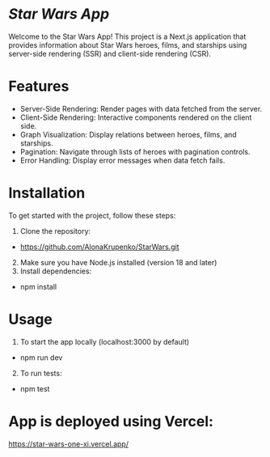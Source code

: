 # _Star Wars App_

Welcome to the Star Wars App! This project is a Next.js application that provides information about Star Wars heroes, films, and starships using server-side rendering (SSR) and client-side rendering (CSR).

# Features

- Server-Side Rendering: Render pages with data fetched from the server.
- Client-Side Rendering: Interactive components rendered on the client side.
- Graph Visualization: Display relations between heroes, films, and starships.
- Pagination: Navigate through lists of heroes with pagination controls.
- Error Handling: Display error messages when data fetch fails.

# Installation

To get started with the project, follow these steps:

1. Clone the repository:

- https://github.com/AlonaKrupenko/StarWars.git

2. Make sure you have Node.js installed (version 18 and later)
3. Install dependencies:

- npm install

# Usage

1. To start the app locally (localhost:3000 by default)

- npm run dev

2. To run tests:

- npm test

# App is deployed using Vercel:

https://star-wars-one-xi.vercel.app/
